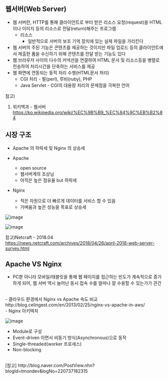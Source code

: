 ## 웹서버(Web Server)

- 웹 서버란, HTTP를 통해 클라이언트로 부터 받은 리소스 요청(request)을 HTML 이나 이미지 등의 리소스로 전달(return)해주는 프로그램
  * 리소스   
    + 일반적으로 서버의 보조 기억 장치에 있는 실제 파일을 가리킨다
- 웹 서버의 주된 기능은 콘텐츠를 제공하는 것이지만 파일 업로드 등의 클라이언트에서 제출한 폼을 수신하기 위해 콘텐츠를 전달 받는 기능도 있다
- 웹 브라우저 사이의 다수의 커넥션을 연결하여 HTML 문서 및 리소스등을 병렬로 전송하여 처리시간을 단축하는 서비스를 제공
- 웹 화면에 연동되는 동적 처리 수행(HTML문서 처리)
  * CGI 처리 - 펄(perl), 루비(ruby), PHP
  * Java Servlet - CGI의 대용량 처리의 문제점을 극복한 언어

참고)
1. 위키백과 - 웹서버
https://ko.wikipedia.org/wiki/%EC%9B%B9_%EC%84%9C%EB%B2%84


## 시장 구조
- Apache 의 하락세 및 Nginx 의 상승세

- Apache
  * open source
  * 웹서버계의 조상님
  * 아직은 높은 점유율 but 하락세
- Nginx
  * 적은 자원으로 더 빠르게 데이터를 서비스 할 수 있음
  * 가벼움과 높은 성능을 목표로 상승세

![image](https://user-images.githubusercontent.com/33097467/40543081-d01fda2e-605d-11e8-932d-86ff1e23fde9.png)

![image](https://user-images.githubusercontent.com/33097467/40543189-3d927aa8-605e-11e8-9cd2-3fde7f07e042.png)

참고)Netcraft - 2018.04 <br> https://news.netcraft.com/archives/2018/04/26/april-2018-web-server-survey.html
<br>

## Apache VS Nginx

- PC뿐 아니라 모바일/태블릿을 통해 웹 페이지를 접근하는 빈도가 계속적으로 증가하게 되어, 웹 서버 역시 늘어난 동시 접속 수를 얼마나 잘 수용할 수 있는가가 관건
<br>
- 클라우드 환경에서 Nginx vs Apache 속도 비교
http://blog.celingest.com/en/2013/02/25/nginx-vs-apache-in-aws/
<br>
- Nginx 아키텍처 <br>

![image](https://user-images.githubusercontent.com/33097467/40548871-e87eef02-6070-11e8-86a9-569acdbbd285.png)


  * Module로 구성
  * Event-driven 이면서 비동기 방식(Asynchronous)으로 동작
  * Single-threaded(worker 프로세스)
  * Non-blocking
<br>  
[참고]  
http://blog.naver.com/PostView.nhn?blogId=tmondev&logNo=220737182315
